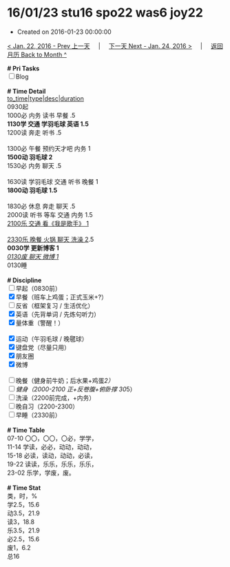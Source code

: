 # 16/01/23 stu16 spo22 was6 joy22

- Created on 2016-01-23 00:00:00

[< Jan. 22, 2016 - Prev 上一天](/lifelogs/2016/01/d22.md) &nbsp; &nbsp; | &nbsp; &nbsp; [下一天 Next - Jan. 24, 2016 >](/lifelogs/2016/01/d24.md) &nbsp; &nbsp; |  &nbsp; &nbsp; [返回月历 Back to Month ^](/lifelogs/2016/01/index.md)
<br/><div><b># Pri Tasks</b></div><div><input type="checkbox"/>Blog</div><div><br/></div><div><b># Time Detail</b></div><div><u>to_time|type|desc|duration</u></div><div>0930起</div><div>1000必 内务 读书 早餐 .5</div><div><b>1130学 交通 学羽毛球 英语 1.5</b></div><div>1200读 奔走 听书 .5</div><div><br/></div><div>1300必 午餐 预约天才吧 内务 1</div><div><b>1500动 羽毛球 2</b></div><div>1530必 内务 聊天 .5</div><div><br/></div><div>1630读 学羽毛球 交通 听书 晚餐 1</div><div><b>1800动 羽毛球 1.5</b></div><div><br/></div><div>1830必 休息 奔走 聊天 .5</div><div>2000读 听书 等车 交通 内务 1.5</div><div><u>2100乐 交通 看《我是歌手》 1</u></div><div><br/></div><div><u>2330乐 晚餐 火锅 聊天 洗澡 2</u>.5</div><div><b>0030学 更新博客 1</b></div><div><u><i>0130废 聊天 微博 1</i></u></div><div>0130睡</div><div><br/></div><div><b># Discipline</b></div><div><input type="checkbox"/>早起（0830前）</div><div><input checked="true" type="checkbox"/>早餐（班车上鸡蛋；正式玉米+?）</div><div><input type="checkbox"/>反省（框架复习 / 生活优化）</div><div><input checked="true" type="checkbox"/>英语（先背单词 / 先炼句听力）</div><div><input checked="true" type="checkbox"/>量体重（警醒！）</div><div><br/></div><div><input checked="true" type="checkbox"/>运动（午羽毛球 / 晚毽球）</div><div><input checked="true" type="checkbox"/>键盘党（尽量只用）</div><div><input checked="true" type="checkbox"/>朋友圈</div><div><input checked="true" type="checkbox"/>微博</div><div><br/></div><div><input type="checkbox"/>晚餐（健身前牛奶；后水果+鸡蛋*2）</div><div><input type="checkbox"/>健身（2000-2100 正+反卷腹+俯卧撑 30*5）</div><div><input type="checkbox"/>洗澡（2200前完成，+内务）</div><div><input type="checkbox"/>晚自习（2200-2300）</div><div><input type="checkbox"/>早睡（2330前）</div><div><br/></div><div><b># Time Table</b></div><div>07-10 〇〇，〇〇，〇必，学学，</div><div>11-14 学读，必必，动动，动动，</div><div>15-18 必读，读动，动动，必读，</div><div>19-22 读读，乐乐，乐乐，乐乐，</div><div>23-02 乐学，学废，废。</div><div><br/></div><div><b># Time Stat</b></div><div>类，时，%</div><div>学2.5，15.6</div><div>动3.5，21.9</div><div>读3，18.8</div><div>乐3.5，21.9</div><div>必2.5，15.6</div><div>废1，6.2</div><div>总16</div>
